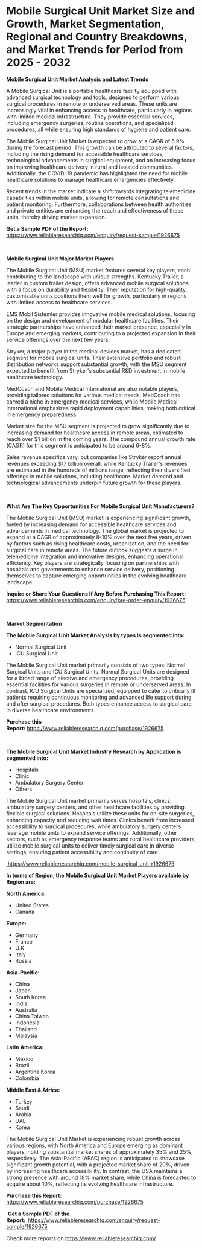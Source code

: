 <p><h1>Mobile Surgical Unit Market Size and Growth, Market Segmentation, Regional and Country Breakdowns, and Market Trends for Period from 2025 -  2032</h1></p><p><strong>Mobile Surgical Unit Market Analysis and Latest Trends</strong></p>
<p><p>A Mobile Surgical Unit is a portable healthcare facility equipped with advanced surgical technology and tools, designed to perform various surgical procedures in remote or underserved areas. These units are increasingly vital in enhancing access to healthcare, particularly in regions with limited medical infrastructure. They provide essential services, including emergency surgeries, routine operations, and specialized procedures, all while ensuring high standards of hygiene and patient care.</p><p>The Mobile Surgical Unit Market is expected to grow at a CAGR of 5.9% during the forecast period. This growth can be attributed to several factors, including the rising demand for accessible healthcare services, technological advancements in surgical equipment, and an increasing focus on improving healthcare delivery in rural and isolated communities. Additionally, the COVID-19 pandemic has highlighted the need for mobile healthcare solutions to manage healthcare emergencies effectively. </p><p>Recent trends in the market indicate a shift towards integrating telemedicine capabilities within mobile units, allowing for remote consultations and patient monitoring. Furthermore, collaborations between health authorities and private entities are enhancing the reach and effectiveness of these units, thereby driving market expansion.</p></p>
<p><strong>Get a Sample PDF of the Report:&nbsp;</strong> <a href="https://www.reliableresearchiq.com/enquiry/request-sample/1926675?utm_campaign=1896&utm_medium=2&utm_source=Github&utm_content=ia&utm_term=15012025&utm_id=mobile-surgical-unit">https://www.reliableresearchiq.com/enquiry/request-sample/1926675</a></p>
<p>&nbsp;</p>
<p><strong>Mobile Surgical Unit Major Market Players</strong></p>
<p><p>The Mobile Surgical Unit (MSU) market features several key players, each contributing to the landscape with unique strengths. Kentucky Trailer, a leader in custom trailer design, offers advanced mobile surgical solutions with a focus on durability and flexibility. Their reputation for high-quality, customizable units positions them well for growth, particularly in regions with limited access to healthcare services.</p><p>EMS Mobil Sistemler provides innovative mobile medical solutions, focusing on the design and development of modular healthcare facilities. Their strategic partnerships have enhanced their market presence, especially in Europe and emerging markets, contributing to a projected expansion in their service offerings over the next few years.</p><p>Stryker, a major player in the medical devices market, has a dedicated segment for mobile surgical units. Their extensive portfolio and robust distribution networks support substantial growth, with the MSU segment expected to benefit from Stryker's substantial R&D investment in mobile healthcare technology.</p><p>MedCoach and Mobile Medical International are also notable players, providing tailored solutions for various medical needs. MedCoach has carved a niche in emergency medical services, while Mobile Medical International emphasizes rapid deployment capabilities, making both critical in emergency preparedness.</p><p>Market size for the MSU segment is projected to grow significantly due to increasing demand for healthcare access in remote areas, estimated to reach over $1 billion in the coming years. The compound annual growth rate (CAGR) for this segment is anticipated to be around 6-8%.</p><p>Sales revenue specifics vary, but companies like Stryker report annual revenues exceeding $17 billion overall, while Kentucky Trailer's revenues are estimated in the hundreds of millions range, reflecting their diversified offerings in mobile solutions, including healthcare. Market demand and technological advancements underpin future growth for these players.</p></p>
<p>&nbsp;</p>
<p><strong>What Are The Key Opportunities For Mobile Surgical Unit Manufacturers?</strong></p>
<p><p>The Mobile Surgical Unit (MSU) market is experiencing significant growth, fueled by increasing demand for accessible healthcare services and advancements in medical technology. The global market is projected to expand at a CAGR of approximately 8-10% over the next five years, driven by factors such as rising healthcare costs, urbanization, and the need for surgical care in remote areas. The future outlook suggests a surge in telemedicine integration and innovative designs, enhancing operational efficiency. Key players are strategically focusing on partnerships with hospitals and governments to enhance service delivery, positioning themselves to capture emerging opportunities in the evolving healthcare landscape.</p></p>
<p><strong>Inquire or Share Your Questions If Any Before Purchasing This Report:</strong> <a href="https://www.reliableresearchiq.com/enquiry/pre-order-enquiry/1926675?utm_campaign=1896&utm_medium=2&utm_source=Github&utm_content=ia&utm_term=15012025&utm_id=mobile-surgical-unit">https://www.reliableresearchiq.com/enquiry/pre-order-enquiry/1926675</a></p>
<p>&nbsp;</p>
<p><strong>Market Segmentation</strong></p>
<p><strong>The Mobile Surgical Unit Market Analysis by types is segmented into:</strong></p>
<p><ul><li>Normal Surgical Unit</li><li>ICU Surgical Unit</li></ul></p>
<p><p>The Mobile Surgical Unit market primarily consists of two types: Normal Surgical Units and ICU Surgical Units. Normal Surgical Units are designed for a broad range of elective and emergency procedures, providing essential facilities for various surgeries in remote or underserved areas. In contrast, ICU Surgical Units are specialized, equipped to cater to critically ill patients requiring continuous monitoring and advanced life support during and after surgical procedures. Both types enhance access to surgical care in diverse healthcare environments.</p></p>
<p><strong>Purchase this Report:&nbsp;</strong><a href="https://www.reliableresearchiq.com/purchase/1926675?utm_campaign=1896&utm_medium=2&utm_source=Github&utm_content=ia&utm_term=15012025&utm_id=mobile-surgical-unit">https://www.reliableresearchiq.com/purchase/1926675</a></p>
<p>&nbsp;</p>
<p><strong>The Mobile Surgical Unit Market Industry Research by Application is segmented into:</strong></p>
<p><ul><li>Hospitals</li><li>Clinic</li><li>Ambulatory Surgery Center</li><li>Others</li></ul></p>
<p><p>The Mobile Surgical Unit market primarily serves hospitals, clinics, ambulatory surgery centers, and other healthcare facilities by providing flexible surgical solutions. Hospitals utilize these units for on-site surgeries, enhancing capacity and reducing wait times. Clinics benefit from increased accessibility to surgical procedures, while ambulatory surgery centers leverage mobile units to expand service offerings. Additionally, other sectors, such as emergency response teams and rural healthcare providers, utilize mobile surgical units to deliver timely surgical care in diverse settings, ensuring patient accessibility and continuity of care.</p></p>
<p><a href="https://www.reliableresearchiq.com/mobile-surgical-unit-r1926675?utm_campaign=1896&utm_medium=2&utm_source=Github&utm_content=ia&utm_term=15012025&utm_id=mobile-surgical-unit">&nbsp;https://www.reliableresearchiq.com/mobile-surgical-unit-r1926675</a></p>
<p><strong>In terms of Region, the Mobile Surgical Unit Market Players available by Region are:</strong></p>
<p>
    <p> <strong> North America: </strong>
        <ul>
            <li>United States</li>
            <li>Canada</li>
        </ul>
        </p> 
    <p> <strong> Europe: </strong>
        <ul>
            <li>Germany</li>
            <li>France</li>
            <li>U.K.</li>
            <li>Italy</li>
            <li>Russia</li>
        </ul>
        </p> 
    <p> <strong> Asia-Pacific: </strong>
        <ul>
            <li>China</li>
            <li>Japan</li>
            <li>South Korea</li>
            <li>India</li>
            <li>Australia</li>
            <li>China Taiwan</li>
            <li>Indonesia</li>
            <li>Thailand</li>
            <li>Malaysia</li>
        </ul>
        </p> 
    <p> <strong> Latin America: </strong>
        <ul>
            <li>Mexico</li>
            <li>Brazil</li>
            <li>Argentina Korea</li>
            <li>Colombia</li>
        </ul>
        </p> 
    <p> <strong> Middle East & Africa: </strong>
        <ul>
            <li>Turkey</li>
            <li>Saudi</li>
            <li>Arabia</li>
            <li>UAE</li>
            <li>Korea</li>
        </ul>
    </p>
    </p>
<p><p>The Mobile Surgical Unit Market is experiencing robust growth across various regions, with North America and Europe emerging as dominant players, holding substantial market shares of approximately 35% and 25%, respectively. The Asia-Pacific (APAC) region is anticipated to showcase significant growth potential, with a projected market share of 20%, driven by increasing healthcare accessibility. In contrast, the USA maintains a strong presence with around 18% market share, while China is forecasted to acquire about 10%, reflecting its evolving healthcare infrastructure.</p></p>
<p><strong>Purchase this Report: </strong><a href="https://www.reliableresearchiq.com/purchase/1926675?utm_campaign=1896&utm_medium=2&utm_source=Github&utm_content=ia&utm_term=15012025&utm_id=mobile-surgical-unit">https://www.reliableresearchiq.com/purchase/1926675</a></p>
<p>&nbsp;<strong>Get a Sample PDF of the Report:&nbsp;&nbsp;</strong><a href="https://www.reliableresearchiq.com/enquiry/request-sample/1926675?utm_campaign=1896&utm_medium=2&utm_source=Github&utm_content=ia&utm_term=15012025&utm_id=mobile-surgical-unit">https://www.reliableresearchiq.com/enquiry/request-sample/1926675</a></p>
<p><strong></strong></p>
<p>Check more reports on <a href="https://www.reliableresearchiq.com/?utm_campaign=1896&utm_medium=2&utm_source=Github&utm_content=ia&utm_term=15012025&utm_id=mobile-surgical-unit">https://www.reliableresearchiq.com/</a></p>